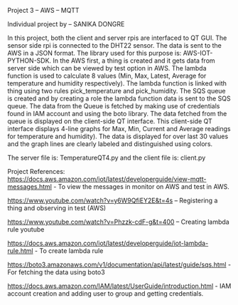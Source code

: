 Project 3 – AWS – MQTT

Individual project by – SANIKA DONGRE


In this project, both the client and server rpis are interfaced to QT GUI. The sensor side rpi is connected to the DHT22 sensor. The data is sent to the AWS in a JSON format. The library used for this purpose is: AWS-IOT-PYTHON-SDK. In the AWS first, a thing is created and it gets data from server side which can be viewed by test option in AWS. The lambda function is used to calculate 8 values (Min, Max, Latest, Average for temperature and humidity respectively). The lambda function is linked with thing using two rules pick_temperature and pick_humidity. The SQS queue is created and by creating a role the lambda function data is sent to the SQS queue. The data from the Queue is fetched by making use of credentials found in IAM account and using the boto library. The data fetched from the queue is displayed on the client-side QT interface. This client-side QT interface displays 4-line graphs for Max, Min, Current and Average readings for temperature and humidity). The data is displayed for over last 30 values and the graph lines are clearly labeled and distinguished using colors. 

The server file is: TemperatureQT4.py
and the client file is: client.py

Project References: 
https://docs.aws.amazon.com/iot/latest/developerguide/view-mqtt-messages.html - To view the messages in monitor on AWS and test in AWS. 

https://www.youtube.com/watch?v=y6W9QfiEY2E&t=4s – Registering a thing and observing in test (AWS)

https://www.youtube.com/watch?v=Phzzk-cdF-g&t=400 – Creating lambda rule youtube

https://docs.aws.amazon.com/iot/latest/developerguide/iot-lambda-rule.html - To create lambda rule

https://boto3.amazonaws.com/v1/documentation/api/latest/guide/sqs.html - For fetching the data using boto3

https://docs.aws.amazon.com/IAM/latest/UserGuide/introduction.html - IAM account creation and adding user to group and getting credentials.







